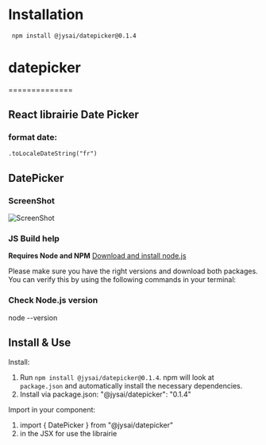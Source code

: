 # Installation

```bash
 npm install @jysai/datepicker@0.1.4
```
# datepicker
==============

## React librairie Date Picker

### format date:
```
.toLocaleDateString("fr")
```

## DatePicker

### ScreenShot

![ScreenShot](https://raw.githubusercontent.com/Jysai/JeanClaudeLIMOUSIN_14_14042022/main/src/assets/img/datePicker.png)

### JS Build help

**Requires Node and NPM** [Download and install node.js](https://nodejs.org/en/)

Please make sure you have the right versions and download both packages. You can verify this by using the following commands in your terminal:

### Check Node.js version
node --version

## Install & Use

Install:

1. Run `npm install @jysai/datepicker@0.1.4`. npm will look at `package.json` and automatically install the necessary dependencies. 
2. Install via package.json: "@jysai/datepicker": "0.1.4"

Import in your component: 
1. import { DatePicker } from "@jysai/datepicker"
2. in the JSX <DatePicker/> for use the librairie





